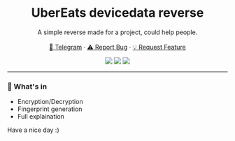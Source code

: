 <div align="center">
  <h1 align="center">UberEats devicedata reverse</h1>
  <p align="center">
    A simple reverse made for a project, could help people.
    <br />
    <br />
    <a href="https://t.me/askineiko">💬 Telegram</a>
    ·
    <a href="https://github.com/Askin242/ubereats-device-data/issues/new">⚠️ Report Bug</a>
    ·
    <a href="https://github.com/Askin242/ubereats-device-data/issues/new">💡 Request Feature</a>
  </p>
</div>
<p align="center">
  <img src="https://img.shields.io/github/license/Askin242/ubereats-device-data.svg?style=for-the-badge&labelColor=black&color=f429ff&logo=IOTA"/>
  <img src="https://img.shields.io/github/stars/Askin242/ubereats-device-data.svg?style=for-the-badge&labelColor=black&color=f429ff&logo=IOTA"/>
  <img src="https://img.shields.io/github/languages/top/Askin242/ubereats-device-data.svg?style=for-the-badge&labelColor=black&color=f429ff&logo=python"/>
</p>

---

### 🎁 What's in

- Encryption/Decryption
- Fingerprint generation
- Full explaination

Have a nice day :)
